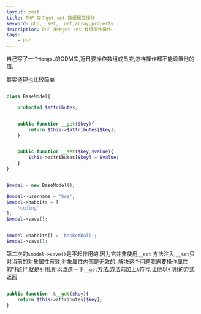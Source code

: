 ```yaml
---
layout: post
title: PHP 类中get set 数组属性操作
keyword: php,__set,__get,array,property
description: PHP 类中get set 数组属性操作
tags: 
    - PHP
---
```


自己写了一个`MongoL`的ODM库,近日要操作数组成员变,怎样操作都不能设置他的值.

其实道理也比较简单

```php

class BaseModel{

    protected $attributes;


    public function __get($key){
        return $this->$attributes[$key];
    }


    public function __set($key,$value){
        $this->attributes[$key] = $value;
    }
}


$model = new BaseModel();

$model->username = 'hwz';
$model->habbits = [
    'coding'
];
$model->save();


$model->habbits[] = 'basketball';
$model->save();

```

第二次的`$model->save()`是不起作用的,因为它并非使用`__set` 方法注入,`__set`只对当前的对象属性有效,对象属性内部是无效的.
解决这个问题我需要操作属性的"指针",就是引用,所以改造一下`__get`方法,方法前加上`&`符号,让他以引用的方式返回

```php

public function  &__get($key){
    return $this->attributes[$key];
}

```
